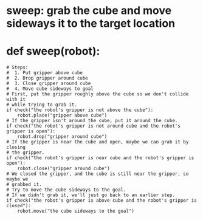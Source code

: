 # sweep: grab the cube and move sideways it to the target location
# def sweep(robot):
    # Steps:
    #  1. Put gripper above cube
    #  2. Drop gripper around cube
    #  3. Close gripper around cube
    #  4. Move cube sideways to goal
    # First, put the gripper roughly above the cube so we don't collide with it
    # while trying to grab it.
    if check("the robot's gripper is not above the cube"):
        robot.place("gripper above cube")
    # If the gripper isn't around the cube, put it around the cube.
    if check("the robot's gripper is not around cube and the robot's gripper is open"):
        robot.drop("gripper around cube")
    # If the gripper is near the cube and open, maybe we can grab it by closing
    # the gripper.
    if check("the robot's gripper is near cube and the robot's gripper is open"):
        robot.close("gripper around cube")
    # We closed the gripper, and the cube is still near the gripper, so maybe we
    # grabbed it.
    # Try to move the cube sideways to the goal.
    # If we didn't grab it, we'll just go back to an earlier step.
    if check("the robot's gripper is above cube and the robot's gripper is closed"):
        robot.move("the cube sideways to the goal")